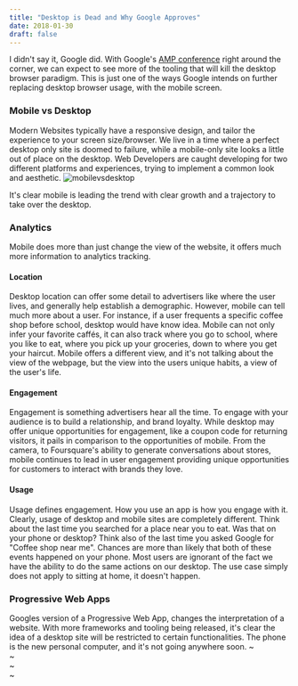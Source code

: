 ```yaml
---
title: "Desktop is Dead and Why Google Approves"
date: 2018-01-30
draft: false
---
```


I didn't say it, Google did. With Google's [AMP conference](https://www.ampproject.org/latest/blog/amp-conf-2018-turning-amsterdam-into-ampsterdam/) right around the corner, we can expect to see more of the tooling that will kill the desktop browser paradigm. This is just one of the ways Google intends on further replacing desktop browser usage, with the mobile screen.

### Mobile vs Desktop
Modern Websites typically have a responsive design, and tailor the experience to your screen size/browser. We live in a time where a perfect desktop only site is doomed to failure, while a mobile-only site looks a little out of place on the desktop. Web Developers are caught developing for two different platforms and experiences, trying to implement a common look and aesthetic.
![mobilevsdesktop](https://www.stonetemple.com/wp-content/uploads/2017/04/desktop-vs-mobile-visits-pie-chart.jpg)

It's clear mobile is leading the trend with clear growth and a trajectory to take over the desktop.

### Analytics

Mobile does more than just change the view of the website, it offers much more information to analytics tracking.
   
#### Location

Desktop location can offer some detail to advertisers like where the user lives, and generally help establish a demographic. However, mobile can tell much more about a user. For instance, if a user frequents a specific coffee shop before school, desktop would have know idea. Mobile can not only infer your favorite caffés, it can also track where you go to school, where you like to eat, where you pick up your groceries, down to where you get your haircut. Mobile offers a different view, and it's not talking about the view of the webpage, but the view into the users unique habits, a view of the user's life.

#### Engagement
Engagement is something advertisers hear all the time. To engage with your audience is to build a relationship, and brand loyalty. While desktop may offer unique opportunities for engagement, like a coupon code for returning visitors, it pails in comparison to the opportunities of mobile. From the camera, to Foursquare's ability to generate conversations about stores, mobile continues to lead in user engagement providing unique opportunities for customers to interact with brands they love.

#### Usage
Usage defines engagement. How you use an app is how you engage with it. Clearly, usage of desktop and mobile sites are completely different. Think about the last time you searched for a place near you to eat. Was that on your phone or desktop? Think also of the last time you asked Google for "Coffee shop near me". Chances are more than likely that both of these events happened on your phone. Most users are ignorant of the fact we have the ability to do the same actions on our desktop. The use case simply does not apply to sitting at home, it doesn't happen.

### Progressive Web Apps
Googles version of a Progressive Web App, changes the interpretation of a website. With more frameworks and tooling being released, it's clear the idea of a desktop site will be restricted to certain functionalities. The phone is the new personal computer, and it's not going anywhere soon.
~                                                                               
~                                                                               
~                                                                               
~                     
